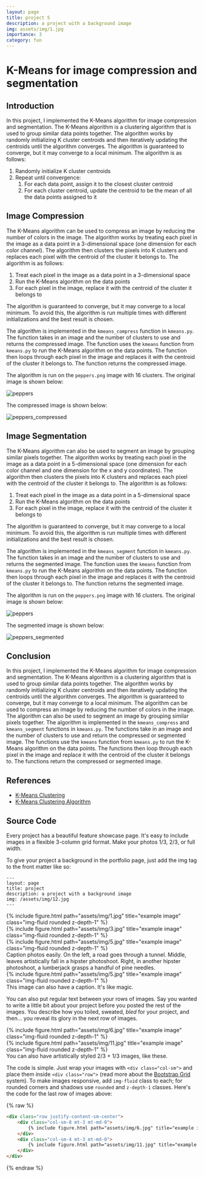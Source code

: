 ```yaml
---
layout: page
title: project 5
description: a project with a background image
img: assets/img/1.jpg
importance: 3
category: fun
---
```

# K-Means for image compression and segmentation

## Introduction

In this project, I implemented the K-Means algorithm for image compression and segmentation. The K-Means algorithm is a clustering algorithm that is used to group similar data points together. The algorithm works by randomly initializing K cluster centroids and then iteratively updating the centroids until the algorithm converges. The algorithm is guaranteed to converge, but it may converge to a local minimum. The algorithm is as follows:

1. Randomly initialize K cluster centroids
2. Repeat until convergence:
    1. For each data point, assign it to the closest cluster centroid
    2. For each cluster centroid, update the centroid to be the mean of all the data points assigned to it


## Image Compression

The K-Means algorithm can be used to compress an image by reducing the number of colors in the image. The algorithm works by treating each pixel in the image as a data point in a 3-dimensional space (one dimension for each color channel). The algorithm then clusters the pixels into K clusters and replaces each pixel with the centroid of the cluster it belongs to. The algorithm is as follows:

1. Treat each pixel in the image as a data point in a 3-dimensional space
2. Run the K-Means algorithm on the data points
3. For each pixel in the image, replace it with the centroid of the cluster it belongs to

The algorithm is guaranteed to converge, but it may converge to a local minimum. To avoid this, the algorithm is run multiple times with different initializations and the best result is chosen.

The algorithm is implemented in the `kmeans_compress` function in `kmeans.py`. The function takes in an image and the number of clusters to use and returns the compressed image. The function uses the `kmeans` function from `kmeans.py` to run the K-Means algorithm on the data points. The function then loops through each pixel in the image and replaces it with the centroid of the cluster it belongs to. The function returns the compressed image.

The algorithm is run on the `peppers.png` image with 16 clusters. The original image is shown below:

![peppers](assets/img/peppers.png)

The compressed image is shown below:

![peppers_compressed](assets/img/peppers_compressed.png)


## Image Segmentation

The K-Means algorithm can also be used to segment an image by grouping similar pixels together. The algorithm works by treating each pixel in the image as a data point in a 5-dimensional space (one dimension for each color channel and one dimension for the x and y coordinates). The algorithm then clusters the pixels into K clusters and replaces each pixel with the centroid of the cluster it belongs to. The algorithm is as follows:

1. Treat each pixel in the image as a data point in a 5-dimensional space
2. Run the K-Means algorithm on the data points
3. For each pixel in the image, replace it with the centroid of the cluster it belongs to

The algorithm is guaranteed to converge, but it may converge to a local minimum. To avoid this, the algorithm is run multiple times with different initializations and the best result is chosen.

The algorithm is implemented in the `kmeans_segment` function in `kmeans.py`. The function takes in an image and the number of clusters to use and returns the segmented image. The function uses the `kmeans` function from `kmeans.py` to run the K-Means algorithm on the data points. The function then loops through each pixel in the image and replaces it with the centroid of the cluster it belongs to. The function returns the segmented image.

The algorithm is run on the `peppers.png` image with 16 clusters. The original image is shown below:

![peppers](assets/img/peppers.png)

The segmented image is shown below:

![peppers_segmented](assets/img/peppers_segmented.png)


## Conclusion

In this project, I implemented the K-Means algorithm for image compression and segmentation. The K-Means algorithm is a clustering algorithm that is used to group similar data points together. The algorithm works by randomly initializing K cluster centroids and then iteratively updating the centroids until the algorithm converges. The algorithm is guaranteed to converge, but it may converge to a local minimum. The algorithm can be used to compress an image by reducing the number of colors in the image. The algorithm can also be used to segment an image by grouping similar pixels together. The algorithm is implemented in the `kmeans_compress` and `kmeans_segment` functions in `kmeans.py`. The functions take in an image and the number of clusters to use and return the compressed or segmented image. The functions use the `kmeans` function from `kmeans.py` to run the K-Means algorithm on the data points. The functions then loop through each pixel in the image and replace it with the centroid of the cluster it belongs to. The functions return the compressed or segmented image.

## References

- [K-Means Clustering](https://en.wikipedia.org/wiki/K-means_clustering)
- [K-Means Clustering Algorithm](https://www.geeksforgeeks.org/k-means-clustering-introduction/)

## Source Code




Every project has a beautiful feature showcase page.
It's easy to include images in a flexible 3-column grid format.
Make your photos 1/3, 2/3, or full width.

To give your project a background in the portfolio page, just add the img tag to the front matter like so:

    ---
    layout: page
    title: project
    description: a project with a background image
    img: /assets/img/12.jpg
    ---

<div class="row">
    <div class="col-sm mt-3 mt-md-0">
        {% include figure.html path="assets/img/1.jpg" title="example image" class="img-fluid rounded z-depth-1" %}
    </div>
    <div class="col-sm mt-3 mt-md-0">
        {% include figure.html path="assets/img/3.jpg" title="example image" class="img-fluid rounded z-depth-1" %}
    </div>
    <div class="col-sm mt-3 mt-md-0">
        {% include figure.html path="assets/img/5.jpg" title="example image" class="img-fluid rounded z-depth-1" %}
    </div>
</div>
<div class="caption">
    Caption photos easily. On the left, a road goes through a tunnel. Middle, leaves artistically fall in a hipster photoshoot. Right, in another hipster photoshoot, a lumberjack grasps a handful of pine needles.
</div>
<div class="row">
    <div class="col-sm mt-3 mt-md-0">
        {% include figure.html path="assets/img/5.jpg" title="example image" class="img-fluid rounded z-depth-1" %}
    </div>
</div>
<div class="caption">
    This image can also have a caption. It's like magic.
</div>

You can also put regular text between your rows of images.
Say you wanted to write a little bit about your project before you posted the rest of the images.
You describe how you toiled, sweated, *bled* for your project, and then... you reveal its glory in the next row of images.


<div class="row justify-content-sm-center">
    <div class="col-sm-8 mt-3 mt-md-0">
        {% include figure.html path="assets/img/6.jpg" title="example image" class="img-fluid rounded z-depth-1" %}
    </div>
    <div class="col-sm-4 mt-3 mt-md-0">
        {% include figure.html path="assets/img/11.jpg" title="example image" class="img-fluid rounded z-depth-1" %}
    </div>
</div>
<div class="caption">
    You can also have artistically styled 2/3 + 1/3 images, like these.
</div>


The code is simple.
Just wrap your images with `<div class="col-sm">` and place them inside `<div class="row">` (read more about the <a href="https://getbootstrap.com/docs/4.4/layout/grid/">Bootstrap Grid</a> system).
To make images responsive, add `img-fluid` class to each; for rounded corners and shadows use `rounded` and `z-depth-1` classes.
Here's the code for the last row of images above:

{% raw %}
```html
<div class="row justify-content-sm-center">
    <div class="col-sm-8 mt-3 mt-md-0">
        {% include figure.html path="assets/img/6.jpg" title="example image" class="img-fluid rounded z-depth-1" %}
    </div>
    <div class="col-sm-4 mt-3 mt-md-0">
        {% include figure.html path="assets/img/11.jpg" title="example image" class="img-fluid rounded z-depth-1" %}
    </div>
</div>
```
{% endraw %}
